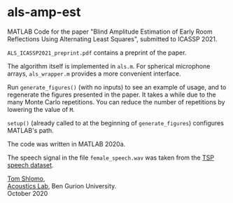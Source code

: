 # als-amp-est
MATLAB Code for the paper "Blind Amplitude Estimation of Early Room Reflections Using Alternating Least Squares", submitted to ICASSP 2021.

`ALS_ICASSP2021_preprint.pdf` contains a preprint of the paper.

The algorithm itself is implemented in `als.m`.
For spherical microphone arrays, `als_wrapper.m` provides a more convenient interface.

Run `generate_figures()` (with no inputs) to see an example of usage, and to regenerate the figures presented in the paper.
It takes a while due to the many Monte Carlo repetitions.
You can reduce the number of repetitions by lowering the value of `M`.

`setup()` (already called to at the beginning of `generate_figures`) configures MATLAB's path.

The code was written in MATLAB 2020a.

The speech signal in the file `female_speech.wav` was taken from the [TSP speech dataset](http://www-mmsp.ece.mcgill.ca/Documents/Data/).

[Tom Shlomo](https://www.linkedin.com/in/tom-shlomo-060679182/),\
[Acoustics Lab](https://sites.google.com/view/acousticslab), Ben Gurion University.\
October 2020
